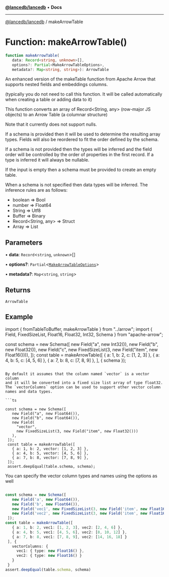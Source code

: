 [**@lancedb/lancedb**](../README.md) • **Docs**

***

[@lancedb/lancedb](../globals.md) / makeArrowTable

# Function: makeArrowTable()

```ts
function makeArrowTable(
   data: Record<string, unknown>[],
   options?: Partial<MakeArrowTableOptions>,
   metadata?: Map<string, string>): ArrowTable
```

An enhanced version of the makeTable function from Apache Arrow
that supports nested fields and embeddings columns.

(typically you do not need to call this function.  It will be called automatically
when creating a table or adding data to it)

This function converts an array of Record<String, any> (row-major JS objects)
to an Arrow Table (a columnar structure)

Note that it currently does not support nulls.

If a schema is provided then it will be used to determine the resulting array
types.  Fields will also be reordered to fit the order defined by the schema.

If a schema is not provided then the types will be inferred and the field order
will be controlled by the order of properties in the first record.  If a type
is inferred it will always be nullable.

If the input is empty then a schema must be provided to create an empty table.

When a schema is not specified then data types will be inferred.  The inference
rules are as follows:

 - boolean => Bool
 - number => Float64
 - String => Utf8
 - Buffer => Binary
 - Record<String, any> => Struct
 - Array<any> => List

## Parameters

• **data**: `Record`&lt;`string`, `unknown`&gt;[]

• **options?**: `Partial`&lt;[`MakeArrowTableOptions`](../classes/MakeArrowTableOptions.md)&gt;

• **metadata?**: `Map`&lt;`string`, `string`&gt;

## Returns

`ArrowTable`

## Example

import { fromTableToBuffer, makeArrowTable } from "../arrow";
import { Field, FixedSizeList, Float16, Float32, Int32, Schema } from "apache-arrow";

const schema = new Schema([
  new Field("a", new Int32()),
  new Field("b", new Float32()),
  new Field("c", new FixedSizeList(3, new Field("item", new Float16()))),
 ]);
 const table = makeArrowTable([
   { a: 1, b: 2, c: [1, 2, 3] },
   { a: 4, b: 5, c: [4, 5, 6] },
   { a: 7, b: 8, c: [7, 8, 9] },
 ], { schema });
```

By default it assumes that the column named `vector` is a vector column
and it will be converted into a fixed size list array of type float32.
The `vectorColumns` option can be used to support other vector column
names and data types.

```ts

const schema = new Schema([
   new Field("a", new Float64()),
   new Field("b", new Float64()),
   new Field(
     "vector",
     new FixedSizeList(3, new Field("item", new Float32()))
   ),
 ]);
 const table = makeArrowTable([
   { a: 1, b: 2, vector: [1, 2, 3] },
   { a: 4, b: 5, vector: [4, 5, 6] },
   { a: 7, b: 8, vector: [7, 8, 9] },
 ]);
 assert.deepEqual(table.schema, schema);
```

You can specify the vector column types and names using the options as well

```typescript

const schema = new Schema([
   new Field('a', new Float64()),
   new Field('b', new Float64()),
   new Field('vec1', new FixedSizeList(3, new Field('item', new Float16()))),
   new Field('vec2', new FixedSizeList(3, new Field('item', new Float16())))
 ]);
const table = makeArrowTable([
   { a: 1, b: 2, vec1: [1, 2, 3], vec2: [2, 4, 6] },
   { a: 4, b: 5, vec1: [4, 5, 6], vec2: [8, 10, 12] },
   { a: 7, b: 8, vec1: [7, 8, 9], vec2: [14, 16, 18] }
 ], {
   vectorColumns: {
     vec1: { type: new Float16() },
     vec2: { type: new Float16() }
   }
 }
assert.deepEqual(table.schema, schema)
```
